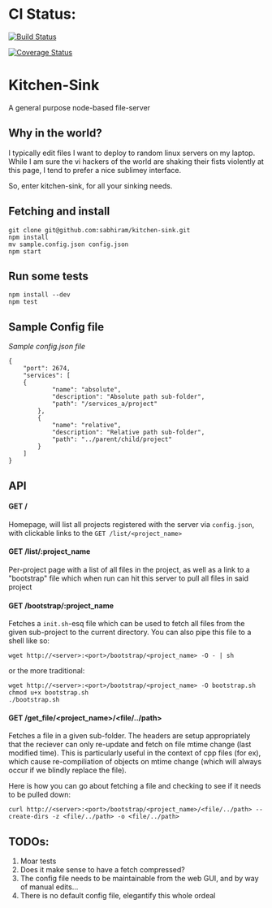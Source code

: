 # CI Status:

[![Build Status](https://travis-ci.org/sabhiram/kitchen-sink.svg?branch=master)](https://travis-ci.org/sabhiram/kitchen-sink)

[![Coverage Status](https://coveralls.io/repos/sabhiram/kitchen-sink/badge.png)](https://coveralls.io/r/sabhiram/kitchen-sink)

# Kitchen-Sink

A general purpose node-based file-server

## Why in the world?

I typically edit files I want to deploy to random linux servers on my laptop. While I am sure the vi hackers of the world are shaking their fists violently at this page, I tend to prefer a nice sublimey interface. 

So, enter kitchen-sink, for all your sinking needs.

## Fetching and install

    git clone git@github.com:sabhiram/kitchen-sink.git
    npm install
    mv sample.config.json config.json
    npm start

## Run some tests

    npm install --dev
    npm test

## Sample Config file

*Sample config.json file*

    {
        "port": 2674,
        "services": [
        {
                "name": "absolute",
                "description": "Absolute path sub-folder",
                "path": "/services_a/project"
            },
            {
                "name": "relative",
                "description": "Relative path sub-folder",
                "path": "../parent/child/project"
            }
        ]
    }


## API

#### GET /

Homepage, will list all projects registered with the server via `config.json`, with clickable links to the `GET /list/<project_name>`

#### GET /list/:project_name

Per-project page with a list of all files in the project, as well as a link to a "bootstrap" file which when run can hit this server to pull all files in said project

#### GET /bootstrap/:project_name

Fetches a `init.sh`-esq file which can be used to fetch all files from the given sub-project to the current directory. You can also pipe this file to a shell like so:

    wget http://<server>:<port>/bootstrap/<project_name> -O - | sh

or the more traditional:

    wget http://<server>:<port>/bootstrap/<project_name> -O bootstrap.sh
    chmod u+x bootstrap.sh
    ./bootstrap.sh

#### GET /get_file/<project_name>/<file/../path>

Fetches a file in a given sub-folder. The headers are setup appropriately that the reciever can only re-update and fetch on file mtime change (last modified time). This is particularly useful in the context of cpp files (for ex), which cause re-compiliation of objects on mtime change (which will always occur if we blindly replace the file). 

Here is how you can go about fetching a file and checking to see if it needs to be pulled down:

    curl http://<server>:<port>/bootstrap/<project_name>/<file/../path> --create-dirs -z <file/../path> -o <file/../path>

## TODOs:

1. Moar tests
2. Does it make sense to have a fetch compressed?
3. The config file needs to be maintainable from the web GUI, and by way of manual edits...
5. There is no default config file, elegantify this whole ordeal
